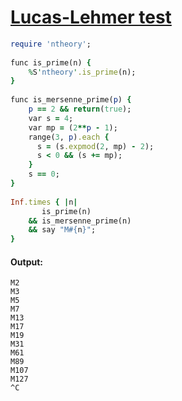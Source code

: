 [1]: http://rosettacode.org/wiki/Lucas-Lehmer_test

# [Lucas-Lehmer test][1]

```ruby
require 'ntheory';
 
func is_prime(n) {
    %S'ntheory'.is_prime(n);
}
 
func is_mersenne_prime(p) {
    p == 2 && return(true);
    var s = 4;
    var mp = (2**p - 1);
    range(3, p).each {
      s = (s.expmod(2, mp) - 2);
      s < 0 && (s += mp);
    }
    s == 0;
}
 
Inf.times { |n|
       is_prime(n)
    && is_mersenne_prime(n)
    && say "M#{n}";
}
```

#### Output:
```
M2
M3
M5
M7
M13
M17
M19
M31
M61
M89
M107
M127
^C
```
